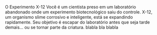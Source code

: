 O Experimento X-12
Você é um cientista preso em um laboratório abandonado onde um experimento biotecnológico saiu do controle. X-12, um organismo slime corrosivo e inteligente, está se expandindo rapidamente. Seu objetivo é escapar do laboratório antes que seja tarde demais... ou se tornar parte da criatura.
blabla bla blabla